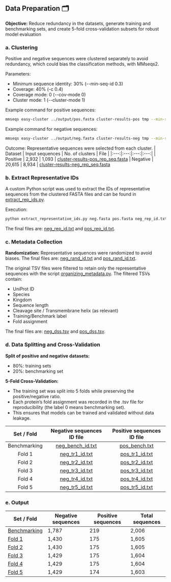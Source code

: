 ## Data Preparation 🗂️
**Objective:** Reduce redundancy in the datasets, generate training and benchmarking sets, and create 5-fold cross-validation subsets for robust model evaluation

### a. Clustering
Positive and negative sequences were clustered separately to avoid redundancy, which could bias the classification methods, with MMseqs2.

Parameters:
- Minimum sequence identity: 30% (--min-seq-id 0.3)
- Coverage: 40% (-c 0.4)
- Coverage mode: 0 (--cov-mode 0)
- Cluster mode: 1 (--cluster-mode 1)

Example command for positive sequences:
```bash
mmseqs easy-cluster ../output/pos.fasta cluster-results-pos tmp --min-seq-id 0.3 -c 0.4 --cov-mode 0 --cluster-mode 1
 ```
Example command for negative sequences:
```bash
mmseqs easy-cluster ../output/neg.fasta cluster-results-neg tmp --min-seq-id 0.3 -c 0.4 --cov-mode 0 --cluster-mode 1
 ```
Outcome: Representative sequences were selected from each cluster.
| Dataset   | Input sequences | No. of clusters | File | 
|:---:|:---:|:---:|:---:|
| Positive  | 2,932          | 1,093            | [cluster-results-pos_rep_seq.fasta](files/cluster_output/cluster-results-pos_rep_seq.fasta)
| Negative  | 20,615         | 8,934            | [cluster-results-neg_rep_seq.fasta](files/cluster_output/cluster-results-neg_rep_seq.fasta)

### b. Extract Representative IDs
A custom Python script was used to extract the IDs of representative sequences from the clustered FASTA files and can be found in [extract_rep_ids.py](scripts/01_extract_rep_ids.py).

Execution:
```bash
python extract_representative_ids.py neg.fasta pos.fasta neg_rep_id.txt pos_rep_id.txt
 ```
The final files are: [neg_rep_id.txt](files/cluster_output/neg_rep_id.txt) and [pos_rep_id.txt](files/cluster_output/pos_rep_id.txt).

### c. Metadata Collection
**Randomization:** Representative sequences were randomized to avoid biases. The final files are: [neg_rand_id.txt](files/cluster_output/neg_rand_id.txt) and [pos_rand_id.txt](files/cluster_output/pos_rand_id.txt).

The original TSV files were filtered to retain only the representative sequences with the script [organizing_metadata.py](scripts/02_organizing_metadata.py).
The filtered TSVs contain:
- UniProt ID
- Species
- Kingdom
- Sequence length
- Cleavage site / Transmembrane helix (as relevant)
- Training/Benchmark label 
- Fold assignment 

The final files are: [neg_dss.tsv](files/folded_datasets/neg_dss.tsv) and [pos_dss.tsv](files/folded_datasets/pos_dss.tsv).

### d. Data Splitting and Cross-Validation
**Split of positive and negative datasets:** 
- 80%: training sets
- 20%: benchmarking set

**5-Fold Cross-Validation:**
- The training set was split into 5 folds while preserving the positive/negative ratio.
- Each protein’s fold assignment was recorded in the .tsv file for reproducibility (the label 0 means benchmarking set).
- This ensures that models can be trained and validated without data leakage.

| Set / Fold | Negative sequences ID file | Positive sequences ID file | 
|:---:|:---:|:---:|
| Benchmarking    | [neg_bench_id.txt](files/cluster_output/neg_bench_id.txt)           | [pos_bench.txt](files/cluster_output/pos_bench.txt)               | 
| Fold 1    | [neg_tr1_id.txt](files/cluster_output/neg_tr1_id.txt)               | [pos_tr1_id.txt](files/cluster_output/pos_tr1_id.txt)            | 
| Fold 2    | [neg_tr2_id.txt](files/cluster_output/neg_tr2_id.txt)            | [pos_tr2_id.txt](files/cluster_output/pos_tr2_id.txt)             | 
| Fold 3    | [neg_tr3_id.txt](files/cluster_output/neg_tr3_id.txt)            | [pos_tr3_id.txt](files/cluster_output/pos_tr3_id.txt)            | 
| Fold 4    | [neg_tr4_id.txt](files/cluster_output/neg_tr4_id.txt)            | [pos_tr4_id.txt](files/cluster_output/pos_tr4_id.txt)            | 
| Fold 5    | [neg_tr5_id.txt](files/cluster_output/neg_tr5_id.txt)            | [pos_tr5_id.txt](files/cluster_output/pos_tr5_id.txt)            | 


### e. Output
| Set / Fold | Negative sequences | Positive sequences | Total sequences |
|------|-----------------|-----------------|----------------|
| [Benchmarking](files/training_sets/bench_rand.txt)    | 1,787           | 219             | 2,006          |
| [Fold 1](files/training_sets/tr_set1_rand_id.txt)    | 1,430           | 175             | 1,605          |
| [Fold 2](files/training_sets/tr_set2_rand_id.txt)    | 1,430           | 175             | 1,605          |
| [Fold 3](files/training_sets/tr_set3_rand_id.txt)    | 1,429           | 175             | 1,604          |
| [Fold 4](files/training_sets/tr_set4_rand_id.txt)    | 1,429           | 175             | 1,604          |
| [Fold 5](files/training_sets/tr_set5_rand_id.txt)    | 1,429           | 174             | 1,603          |
